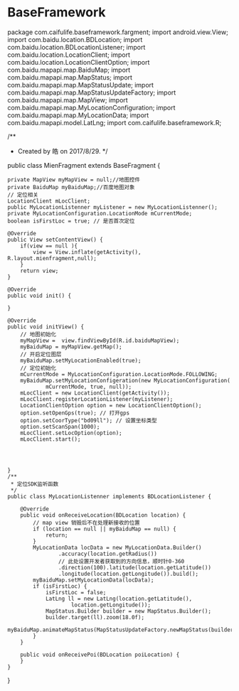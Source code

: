 # BaseFramework

package com.caifulife.baseframework.fargment;
import android.view.View;
import com.baidu.location.BDLocation;
import com.baidu.location.BDLocationListener;
import com.baidu.location.LocationClient;
import com.baidu.location.LocationClientOption;
import com.baidu.mapapi.map.BaiduMap;
import com.baidu.mapapi.map.MapStatus;
import com.baidu.mapapi.map.MapStatusUpdate;
import com.baidu.mapapi.map.MapStatusUpdateFactory;
import com.baidu.mapapi.map.MapView;
import com.baidu.mapapi.map.MyLocationConfiguration;
import com.baidu.mapapi.map.MyLocationData;
import com.baidu.mapapi.model.LatLng;
import com.caifulife.baseframework.R;

/**
 * Created by 皓 on 2017/8/29.
 */

public class MienFragment extends BaseFragment {

    private MapView myMapView = null;//地图控件
    private BaiduMap myBaiduMap;//百度地图对象
    // 定位相关
    LocationClient mLocClient;
    public MyLocationListenner myListener = new MyLocationListenner();
    private MyLocationConfiguration.LocationMode mCurrentMode;
    boolean isFirstLoc = true; // 是否首次定位

    @Override
    public View setContentView() {
        if(view == null ){
            view = View.inflate(getActivity(), R.layout.mienfragment,null);
        }
        return view;
    }

    @Override
    public void init() {

    }

    @Override
    public void initView() {
        // 地图初始化
        myMapView =  view.findViewById(R.id.baiduMapView);
        myBaiduMap = myMapView.getMap();
        // 开启定位图层
        myBaiduMap.setMyLocationEnabled(true);
        // 定位初始化
        mCurrentMode = MyLocationConfiguration.LocationMode.FOLLOWING;
        myBaiduMap.setMyLocationConfigeration(new MyLocationConfiguration(
                mCurrentMode, true, null));
        mLocClient = new LocationClient(getActivity());
        mLocClient.registerLocationListener(myListener);
        LocationClientOption option = new LocationClientOption();
        option.setOpenGps(true); // 打开gps
        option.setCoorType("bd09ll"); // 设置坐标类型
        option.setScanSpan(1000);
        mLocClient.setLocOption(option);
        mLocClient.start();


       

    }
    /**
     * 定位SDK监听函数
     */
    public class MyLocationListenner implements BDLocationListener {

        @Override
        public void onReceiveLocation(BDLocation location) {
            // map view 销毁后不在处理新接收的位置
            if (location == null || myBaiduMap == null) {
                return;
            }
            MyLocationData locData = new MyLocationData.Builder()
                    .accuracy(location.getRadius())
                    // 此处设置开发者获取到的方向信息，顺时针0-360
                    .direction(100).latitude(location.getLatitude())
                    .longitude(location.getLongitude()).build();
            myBaiduMap.setMyLocationData(locData);
            if (isFirstLoc) {
                isFirstLoc = false;
                LatLng ll = new LatLng(location.getLatitude(),
                        location.getLongitude());
                MapStatus.Builder builder = new MapStatus.Builder();
                builder.target(ll).zoom(18.0f);
                myBaiduMap.animateMapStatus(MapStatusUpdateFactory.newMapStatus(builder.build()));
            }
        }

        public void onReceivePoi(BDLocation poiLocation) {
        }
    }


}

